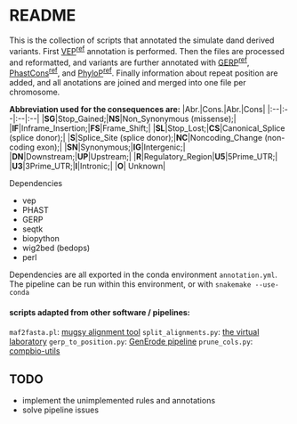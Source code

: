# README
This is the collection of scripts that annotated the simulate dand derived variants. First [VEP](https://www.ensembl.org/info/docs/tools/vep/index.html)<sup>[ref](https://genomebiology.biomedcentral.com/articles/10.1186/s13059-016-0974-4)</sup> annotation is performed. Then the files are processed and reformatted, and variants are further annotated with [GERP](http://mendel.stanford.edu/sidowlab/downloads/gerp/index.html)<sup>[ref](https://genome.cshlp.org/content/15/7/901)</sup>, [PhastCons](http://mendel.stanford.edu/sidowlab/downloads/gerp/index.html)<sup>[ref](https://genome.cshlp.org/content/15/7/901)</sup>, and [PhyloP](http://mendel.stanford.edu/sidowlab/downloads/gerp/index.html)<sup>[ref](https://genome.cshlp.org/content/15/7/901)</sup>. Finally information about repeat position are added, and all anotations are joined and merged into one file per chromosome.

**Abbreviation used for the consequences are:**
|Abr.|Cons.|Abr.|Cons|
|:--|:--|:--|:--|
|**SG**|Stop_Gained;|**NS**|Non_Synonymous (missense);|
|**IF**|Inframe_Insertion;|**FS**|Frame_Shift;|
|**SL**|Stop_Lost;|**CS**|Canonical_Splice (splice donor);|
|**S**|Splice_Site (splice donor);|**NC**|Noncoding_Change (non-coding exon);|
|**SN**|Synonymous;|**IG**|Intergenic;|
|**DN**|Downstream;|**UP**|Upstream;|
|**R**|Regulatory_Region|**U5**|5Prime_UTR;|
|**U3**|3Prime_UTR;|**I**|Intronic;|
|**O**| Unknown|

Dependencies
- vep
- PHAST
- GERP
- seqtk
- biopython
- wig2bed (bedops)
- perl

Dependencies are all exported in the conda environment `annotation.yml`. The pipeline can be run within this environment, or with `snakemake --use-conda`

#### scripts adapted from other software / pipelines:

`maf2fasta.pl`: [mugsy alignment tool](https://github.com/kloetzl/mugsy/blob/master/maf2fasta.pl)
`split_alignments.py`: [the virtual laboratory](https://thevirtuallaboratory.com/blog/splitting-a-multi-fasta)
`gerp_to_position.py`: [GenErode pipeline](https://github.com/NBISweden/GenErode)
`prune_cols.py`: [compbio-utils](https://github.com/andreas-wilm/compbio-utils/blob/master/prune_aln_cols.py)


## TODO
- implement the unimplemented rules and annotations
- solve pipeline issues
